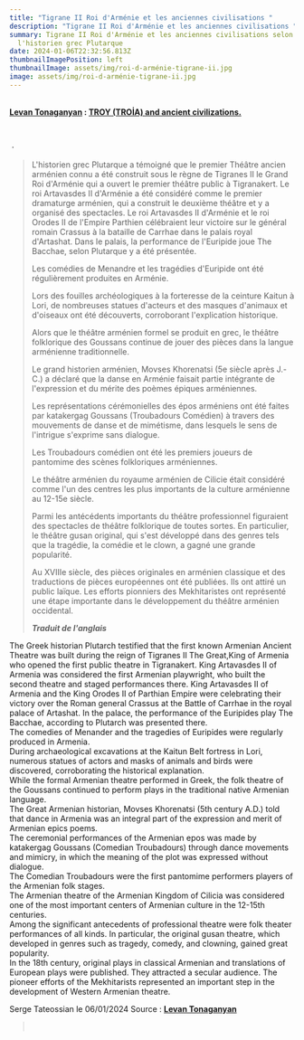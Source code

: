 ```yaml
---
title: "Tigrane II Roi d'Arménie et les anciennes civilisations "
description: "Tigrane II Roi d'Arménie et les anciennes civilisations "
summary: Tigrane II Roi d'Arménie et les anciennes civilisations selon
  l'historien grec Plutarque
date: 2024-01-06T22:32:56.813Z
thumbnailImagePosition: left
thumbnailImage: assets/img/roi-d-arménie-tigrane-ii.jpg
image: assets/img/roi-d-arménie-tigrane-ii.jpg
---
```

\
**[Levan Tonaganyan](https://www.facebook.com/groups/1424720167832570/user/100011147265552/?__cft__[0]=AZU4Eyw0Zb5fNwkkKl6kEd_RU624AHzFEtXPFGeggFovor1UkZtnS6fWzbaeshjd0K_PdN5q4ky3K-cCQ7dgu89EQgjNX2KwktcfD2NGAT6PajH6lOmtRx71WN4q4996aHbvormwwRQBChPZjddG8ZGiWUWuFBtSDKW9URtDsGEDW7KzHX-LMoAShw0nXmZP-0bBpyRz65sRLsSN3ZV53ySu&__tn__=-UC%2CP-y-R) : [TROY (TROİA) and ancient civilizations.](https://www.facebook.com/groups/1424720167832570/?__cft__[0]=AZU4Eyw0Zb5fNwkkKl6kEd_RU624AHzFEtXPFGeggFovor1UkZtnS6fWzbaeshjd0K_PdN5q4ky3K-cCQ7dgu89EQgjNX2KwktcfD2NGAT6PajH6lOmtRx71WN4q4996aHbvormwwRQBChPZjddG8ZGiWUWuFBtSDKW9URtDsGEDW7KzHX-LMoAShw0nXmZP-0bBpyRz65sRLsSN3ZV53ySu&__tn__=-UC%2CP-y-R)**

 

 · 

> L'historien grec Plutarque a témoigné que le premier Théâtre ancien arménien connu a été construit sous le règne de Tigranes II le Grand Roi d'Arménie qui a ouvert le premier théâtre public à Tigranakert. Le roi Artavasdes II d'Arménie a été considéré comme le premier dramaturge arménien, qui a construit le deuxième théâtre et y a organisé des spectacles. Le roi Artavasdes II d'Arménie et le roi Orodes II de l'Empire Parthien célébraient leur victoire sur le général romain Crassus à la bataille de Carrhae dans le palais royal d'Artashat. Dans le palais, la performance de l'Euripide joue The Bacchae, selon Plutarque y a été présentée.
>
> Les comédies de Menandre et les tragédies d'Euripide ont été régulièrement produites en Arménie.
>
> Lors des fouilles archéologiques à la forteresse de la ceinture Kaitun à Lori, de nombreuses statues d'acteurs et des masques d'animaux et d'oiseaux ont été découverts, corroborant l'explication historique.
>
> Alors que le théâtre arménien formel se produit en grec, le théâtre folklorique des Goussans continue de jouer des pièces dans la langue arménienne traditionnelle.
>
> Le grand historien arménien, Movses Khorenatsi (5e siècle après J.-C.) a déclaré que la danse en Arménie faisait partie intégrante de l'expression et du mérite des poèmes épiques arméniennes.
>
> Les représentations cérémonielles des épos arméniens ont été faites par katakergag Goussans (Troubadours Comédien) à travers des mouvements de danse et de mimétisme, dans lesquels le sens de l'intrigue s'exprime sans dialogue.
>
> Les Troubadours comédien ont été les premiers joueurs de pantomime des scènes folkloriques arméniennes.
>
> Le théâtre arménien du royaume arménien de Cilicie était considéré comme l'un des centres les plus importants de la culture arménienne au 12-15e siècle.
>
> Parmi les antécédents importants du théâtre professionnel figuraient des spectacles de théâtre folklorique de toutes sortes. En particulier, le théâtre gusan original, qui s'est développé dans des genres tels que la tragédie, la comédie et le clown, a gagné une grande popularité.
>
> Au XVIIIe siècle, des pièces originales en arménien classique et des traductions de pièces européennes ont été publiées. Ils ont attiré un public laïque. Les efforts pionniers des Mekhitaristes ont représenté une étape importante dans le développement du théâtre arménien occidental.
>
> ***Traduit de l'anglais***

The Greek historian Plutarch testified that the first known Armenian Ancient Theatre was built during the reign of Tigranes II The Great,King of Armenia who opened the first public theatre in Tigranakert. King Artavasdes II of Armenia was considered the first Armenian playwright, who built the second theatre and staged performances there. King Artavasdes II of Armenia and the King Orodes II of Parthian Empire were celebrating their victory over the Roman general Crassus at the Battle of Carrhae in the royal palace of Artashat. In the palace, the performance of the Euripides play The Bacchae, according to Plutarch was presented there.\
The comedies of Menander and the tragedies of Euripides were regularly produced in Armenia.\
During archaeological excavations at the Kaitun Belt fortress in Lori, numerous statues of actors and masks of animals and birds were discovered, corroborating the historical explanation.\
While the formal Armenian theatre performed in Greek, the folk theatre of the Goussans continued to perform plays in the traditional native Armenian language.\
The Great Armenian historian, Movses Khorenatsi (5th century A.D.) told that dance in Armenia was an integral part of the expression and merit of Armenian epics poems.\
The ceremonial performances of the Armenian epos was made by katakergag Goussans (Comedian Troubadours) through dance movements and mimicry, in which the meaning of the plot was expressed without dialogue.\
The Comedian Troubadours were the first pantomime performers players of the Armenian folk stages.\
The Armenian theatre of the Armenian Kingdom of Cilicia was considered one of the most important centers of Armenian culture in the 12-15th centuries.\
Among the significant antecedents of professional theatre were folk theater performances of all kinds. In particular, the original gusan theatre, which developed in genres such as tragedy, comedy, and clowning, gained great popularity.\
In the 18th century, original plays in classical Armenian and translations of European plays were published. They attracted a secular audience. The pioneer efforts of the Mekhitarists represented an important step in the development of Western Armenian theatre. 

Serge Tateossian le 06/01/2024 Source : **[Levan Tonaganyan](https://www.facebook.com/groups/1424720167832570/user/100011147265552/?__cft__[0]=AZU4Eyw0Zb5fNwkkKl6kEd_RU624AHzFEtXPFGeggFovor1UkZtnS6fWzbaeshjd0K_PdN5q4ky3K-cCQ7dgu89EQgjNX2KwktcfD2NGAT6PajH6lOmtRx71WN4q4996aHbvormwwRQBChPZjddG8ZGiWUWuFBtSDKW9URtDsGEDW7KzHX-LMoAShw0nXmZP-0bBpyRz65sRLsSN3ZV53ySu&__tn__=-UC%2CP-y-R)** 

>  
>
>
